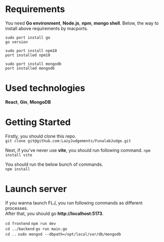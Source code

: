# Requirements
You need **Go environment**, **Node.js**, **npm**, **mongo shell**. 
Below, the way to install above requirements by macports.

`sudo port install go`  
`go version`  

`sudo port install npm10`  
`port installed npm10`  

`sudo port install mongodb`  
`port installed mongodb`  

# Used technologies
**React**, **Gin**, **MongoDB**  

# Getting Started
Firstly, you should clone this repo.  
`git clone git@github.com:LazyJudgements/FunalabJudge.git`  

Next, if you've never use **vite**, you should run following command.
`npm install vite`  

You should run the below bunch of commands.  
`npm install`  

# Launch server
If you wanna launch FLJ, you run following commands as different processes.  
After that, you should go **http://localhost:5173**.  

`cd frontend`
`npm run dev`  
`cd ../backend`
`go run main.go`  
`cd ..`
`sudo mongod --dbpath=/opt/local/var/db/mongodb`  

